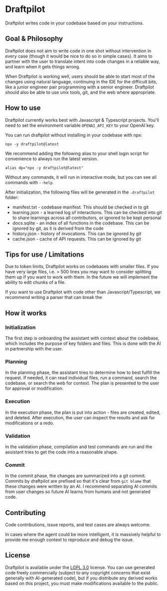 # Draftpilot

Draftpilot writes code in your codebase based on your instructions.

## Goal & Philosophy

Draftpilot does not aim to write code in one shot without intervention in every case (though it
would be nice to do so in simple cases). It aims to partner with the user to translate intent into
code changes in a reliable way, and learn when it gets things wrong.

When Draftpilot is working well, users should be able to start most of the changes using natural
language, continuing in the IDE for the difficult bits, like a junior engineer pair programming with
a senior engineer. Draftpilot should also be able to use unix tools, git, and the web where appropriate.

## How to use

Draftpilot currently works best with Javascript & Typescript projects. You'll need to set the
environment variable `OPENAI_API_KEY` to your OpenAI key.

You can run draftpilot without installing in your codebase with npx:

`npx -y draftpilot@latest`

We recommend adding the following alias to your shell login script for convenience to always run the latest version.

`alias dp="npx -y draftpilot@latest"`

Without any commands, it will run in interactive mode, but you can see all commands with `--help`.

After initialization, the following files will be generated in the `.draftpilot` folder:

- manifest.txt - codebase manifest. This should be checked in to git
- learning.json - a learned log of interactions. This can be checked into git to share learnings across all contributors, or ignored to be kept personal
- docs.sqlite - an index of all functions in the codebase. This can be ignored by git, as it is derived from the code
- history.json - history of invocations. This can be ignored by git
- cache.json - cache of API requests. This can be ignored by git

## Tips for use / Limitations

Due to token limits, Draftpilot works on codebases with smaller files. If you have very large files,
i.e. > 500 lines you may want to consider splitting them up if you want to work with them. In the
future we will implement the ability to edit chunks of a file.

If you want to use Draftpilot with code other than Javascript/Typescript, we recommend writing a
parser that can break the

## How it works

### Initialization

The first step is onboarding the assistant with context about the codebase, which includes the
purpose of key folders and files. This is done with the AI in partnership with the user.

### Planning

In the planning phase, the assistant tries to determine how to best fulfill the request. If needed,
it can read individual files, run a command, search the codebase, or search the web for context. The plan is
presented to the user for approval or modification.

### Execution

In the execution phase, the plan is put into action - files are created, edited, and deleted. After
execution, the user can inspect the results and ask for modifications or a redo.

### Validation

In the validation phase, compilation and test commands are run and the assistant tries to get the
code into a reasonable shape.

### Commit

In the commit phase, the changes are summarized into a git commit. Commits by draftpilot are
prefixed so that it's clear from `git blame` that these changes were written by an AI. I recommend
separating AI commits from user changes so future AI learns from humans and not generated code.

## Contributing

Code contributions, issue reports, and test cases are always welcome.

In cases where the agent could be more intelligent, it is massively helpful to provide me
enough context to reproduce and debug the issue.

## License

Draftpilot is available under the [LGPL 3.0](https://spdx.org/licenses/LGPL-3.0-or-later.html) license.
You can use generated code freely commercially (subject to any copyright concerns that exist
generally with AI-generated code), but if you distribute any derived works based on this project,
you must make modifications available to the public.

